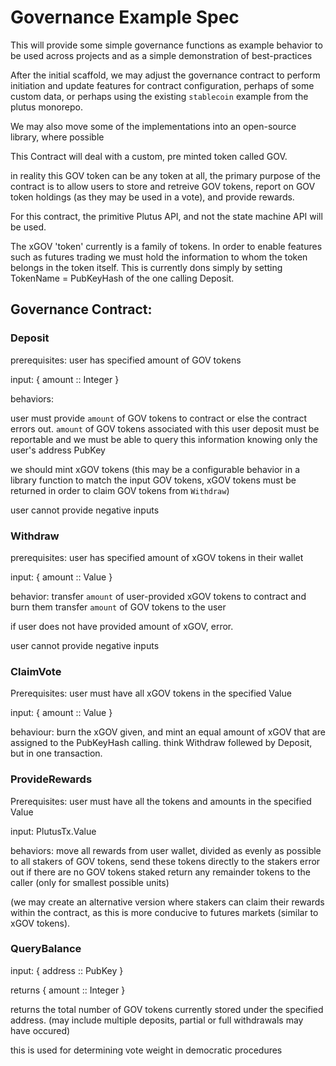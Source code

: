 # Governance Example Spec

This will provide some simple governance functions as example behavior to be used across projects and as a simple demonstration of best-practices

After the initial scaffold, we may adjust the governance contract to perform initiation and update features for contract configuration, perhaps of some custom data, or perhaps using the existing `stablecoin` example from the plutus monorepo.

We may also move some of the implementations into an open-source library, where possible

This Contract will deal with a custom, pre minted token called GOV.  

in reality this GOV token can be any token at all, the primary purpose of the contract is to allow users to store and retreive GOV tokens, report on GOV token holdings (as they may be used in a vote), and provide rewards.

For this contract, the primitive Plutus API, and not the state machine API will be used.

The xGOV 'token' currently is a family of tokens. In order to enable features such as futures trading we must hold the information to whom the token belongs in the token itself. This is currently dons simply by setting TokenName = PubKeyHash of the one calling Deposit. 

## Governance Contract:

### Deposit
prerequisites: 
user has specified amount of GOV tokens

input: { amount :: Integer }

behaviors:

user must provide `amount` of GOV tokens to contract or else the contract errors out.
`amount` of GOV tokens associated with this user deposit must be reportable and we must be able to query this information knowing only the user's address PubKey

we should mint xGOV tokens (this may be a configurable behavior in a library function to match the input GOV tokens,  xGOV tokens must be returned in order to claim GOV tokens from `Withdraw`)

user cannot provide negative inputs

### Withdraw

prerequisites: 
user has specified amount of xGOV tokens in their wallet

input: { amount :: Value }

behavior:
transfer `amount` of user-provided xGOV tokens to contract and burn them
transfer `amount` of GOV tokens to the user

if user does not have provided amount of xGOV,  error.

user cannot provide negative inputs

### ClaimVote
Prerequisites: 
user must have all xGOV tokens in the specified Value

input: { amount :: Value }

behaviour: 
burn the xGOV given, and mint an equal amount of xGOV that are assigned to the PubKeyHash calling.
think Withdraw follewed by Deposit, but in one transaction.

### ProvideRewards
Prerequisites:
user must have all the tokens and amounts in the specified Value

input: PlutusTx.Value

behaviors:
move all rewards from user wallet, divided as evenly as possible to all stakers of GOV tokens, send these tokens directly to the stakers
error out if there are no GOV tokens staked
return any remainder tokens to the caller (only for smallest possible units)

(we may create an alternative version where stakers can claim their rewards within the contract, as this is more conducive to futures markets (similar to xGOV tokens).

### QueryBalance

input: { address :: PubKey }

returns { amount :: Integer }

returns the total number of GOV tokens currently stored under the specified address. (may include multiple deposits, partial or full withdrawals may have occured)

this is used for determining vote weight in democratic procedures
